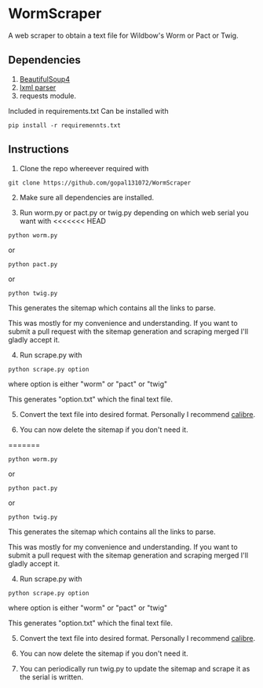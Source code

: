 # WormScraper
A web scraper to obtain a text file for Wildbow's Worm or Pact or Twig.

## Dependencies
1. [BeautifulSoup4](https://www.crummy.com/software/BeautifulSoup/bs4/doc/)
2. [lxml parser](http://lxml.de/)
3. requests module.

  Included in requirements.txt
  Can be installed with
  ```
  pip install -r requiremennts.txt
  ```

## Instructions

1. Clone the repo whereever required with
  ```
  git clone https://github.com/gopal131072/WormScraper
  ```
2. Make sure all dependencies are installed.

3. Run worm.py or pact.py or twig.py depending on which web serial you want with
<<<<<<< HEAD
  ```
  python worm.py
  ```
  or
  ```
  python pact.py
  ```
  or
  ```
  python twig.py
  ```
  This generates the sitemap which contains all the links to parse.

  This was mostly for my convenience and understanding. If you want to submit a pull request with the sitemap generation and scraping merged I'll gladly accept it.

4. Run scrape.py with
  ```
  python scrape.py option
  ```
  where option is either "worm" or "pact" or "twig"

  This generates "option.txt" which the final text file.

5. Convert the text file into desired format. Personally I recommend [calibre](https://calibre-ebook.com/).

6. You can now delete the sitemap if you don't need it.

=======
```
python worm.py
```
or
```
python pact.py
```
or
```
python twig.py
```
This generates the sitemap which contains all the links to parse.

This was mostly for my convenience and understanding. If you want to submit a pull request with the sitemap generation and scraping merged I'll gladly accept it.

4. Run scrape.py with
```
python scrape.py option
```
where option is either "worm" or "pact" or "twig"

This generates "option.txt" which the final text file.

5. Convert the text file into desired format. Personally I recommend [calibre](https://calibre-ebook.com/).

6. You can now delete the sitemap if you don't need it.

7. You can periodically run twig.py to update the sitemap and scrape it as the serial is written.
